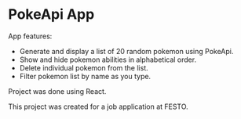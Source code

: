 # PokeApi App

App features:

- Generate and display a list of 20 random pokemon using PokeApi.
- Show and hide pokemon abilities in alphabetical order.
- Delete individual pokemon from the list.
- Filter pokemon list by name as you type.

Project was done using React.

This project was created for a job application at FESTO.
